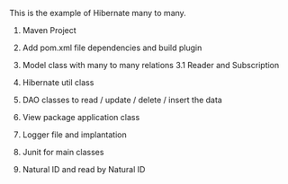 

 This is the example of Hibernate many to many.

 1. Maven Project
 2. Add pom.xml file dependencies and build plugin
 3. Model class with many to many relations
   3.1 Reader and Subscription
 4. Hibernate util class 
 5. DAO classes to read / update / delete / insert the data
 6. View package application class
 
 7. Logger file and implantation
 8. Junit for main classes 
 9. Natural ID and read by Natural ID
 
 
 
  